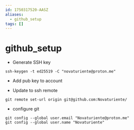```yaml
---
id: 1750317520-AASZ
aliases:
  - github_setup
tags: []
---
```


# github_setup

- Generate SSH key
```
ssh-keygen -t ed25519 -C "novaturiente@proton.me"
```
- Add pub key to account

- Update to ssh remote
```
git remote set-url origin git@github.com:Novaturiente/
```

- configure git
```
git config --global user.email "Novaturiente@proton.me"
git config --global user.name "Novaturiente"
```
